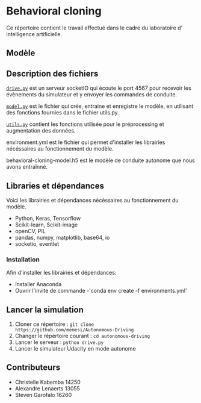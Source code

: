 # Behavioral cloning

Ce répertoire contient le travail effectué dans le cadre du laboratoire d' intelligence artificielle.

## Modèle



## Description des fichiers

[`drive.py`](drive.py) est un serveur socketIO qui écoute le port 4567 pour recevoir les évènements du simulateur et y envoyer les commandes de conduite.

[`model.py`](model.py) est le fichier qui crée, entraine et enregistre le modèle, en utilisant des fonctions fournies dans le fichier utils.py.

[`utils.py`](utils.py) contient les fonctions utilisée pour le préprocessing et augmentation des données.

environment.yml est le fichier qui permet d'installer les librairies nécéssaires au fonctionnement du modèle.

behavioral-cloning-model.h5 est le modèle de conduite autonome que nous avons entraînné.

## Libraries et dépendances

Voici les librairies et dépendances nécéssaires au fonctionnement du modèle.

- Python, Keras, Tensorflow
- Scikit-learn, Scikit-image 
- openCV, PIL
- pandas, numpy, matplotlib, base64, io
- socketio, eventlet

### Installation 

Afin d'installer les librairies et dépendances:

- Installer Anaconda
- Ouvrir l'invite de commande
-'conda env create -f environments.yml'

## Lancer la simulation

1. Cloner ce répertoire : `git clone https://github.com/memesi/Autonomous-Driving`
2. Changer le répertoire courant : `cd autonomous-driving`
3. Lancer le serveur : `python drive.py`
4. Lancer le simulateur Udacity en mode autonome

## Contributeurs

- Christelle Kabemba 14250
- Alexandre Lenaerts 13055
- Steven Garofalo 16260
